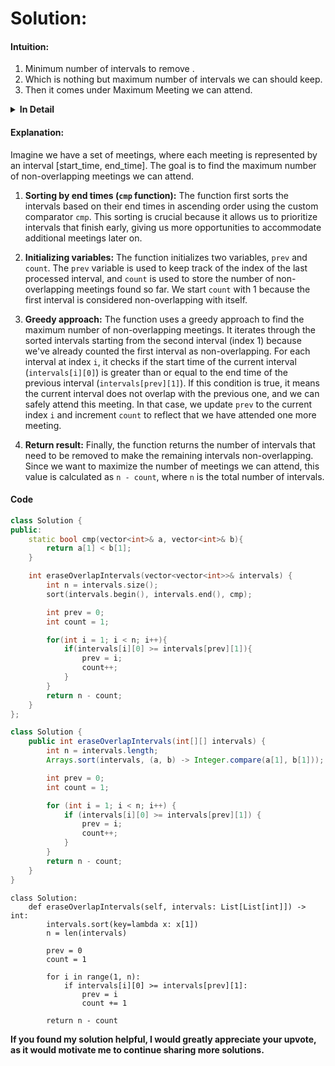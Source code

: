 # Solution:
#### Intuition:
1. Minimum number of intervals to remove .
2. Which is nothing but maximum number of intervals we can should keep.
3. Then it comes under Maximum Meeting we can attend.

<details>
<summary><strong>In Detail</strong></summary>

1. Removing minimum number of intervals is the same as KEEPING maximum number of intervals.

2. Now, if you look at it as scheduling maximum number of meetings in a room, then you should get it.
For those unfamiliar with the Meeting scheduling problem, it is similar to this problem here, but each interval [start,end] represents the start and end time of a meeting. As there is only one room and we can have only one meeting at a time, we want to find maximum number of meetings we can schedule (in other words reject minimum number of meetings).

3. Again we sort by end times. Why? Because regardless of when a meeting starts, a meeting that ends first leaves more time for other meetings to take place. We do not want a meeting that starts early and ends late, what we really care about is when the meeting ends and how much time it leaves for the other meetings. So, sort by endtimes, remove all overlapping meetings to get maximum meetings or reject minimum meetings. Same logic applies here in this problem.
</details>

#### Explanation:
Imagine we have a set of meetings, where each meeting is represented by an interval [start_time, end_time]. The goal is to find the maximum number of non-overlapping meetings we can attend.

1. **Sorting by end times (`cmp` function):**
The function first sorts the intervals based on their end times in ascending order using the custom comparator `cmp`. This sorting is crucial because it allows us to prioritize intervals that finish early, giving us more opportunities to accommodate additional meetings later on.

2. **Initializing variables:**
The function initializes two variables, `prev` and `count`. The `prev` variable is used to keep track of the index of the last processed interval, and `count` is used to store the number of non-overlapping meetings found so far. We start `count` with 1 because the first interval is considered non-overlapping with itself.

3. **Greedy approach:**
The function uses a greedy approach to find the maximum number of non-overlapping meetings. It iterates through the sorted intervals starting from the second interval (index 1) because we've already counted the first interval as non-overlapping. For each interval at index `i`, it checks if the start time of the current interval (`intervals[i][0]`) is greater than or equal to the end time of the previous interval (`intervals[prev][1]`). If this condition is true, it means the current interval does not overlap with the previous one, and we can safely attend this meeting. In that case, we update `prev` to the current index `i` and increment `count` to reflect that we have attended one more meeting.

4. **Return result:**
Finally, the function returns the number of intervals that need to be removed to make the remaining intervals non-overlapping. Since we want to maximize the number of meetings we can attend, this value is calculated as `n - count`, where `n` is the total number of intervals.

#### Code
```cpp
class Solution {
public:
    static bool cmp(vector<int>& a, vector<int>& b){
        return a[1] < b[1];
    }

    int eraseOverlapIntervals(vector<vector<int>>& intervals) {
        int n = intervals.size();
        sort(intervals.begin(), intervals.end(), cmp);

        int prev = 0;
        int count = 1;

        for(int i = 1; i < n; i++){
            if(intervals[i][0] >= intervals[prev][1]){
                prev = i;
                count++;
            }
        }
        return n - count;
    }
};
```
```Java
class Solution {
    public int eraseOverlapIntervals(int[][] intervals) {
        int n = intervals.length;
        Arrays.sort(intervals, (a, b) -> Integer.compare(a[1], b[1]));

        int prev = 0;
        int count = 1;

        for (int i = 1; i < n; i++) {
            if (intervals[i][0] >= intervals[prev][1]) {
                prev = i;
                count++;
            }
        }
        return n - count;
    }
}
```
```Python3
class Solution:
    def eraseOverlapIntervals(self, intervals: List[List[int]]) -> int:
        intervals.sort(key=lambda x: x[1])
        n = len(intervals)

        prev = 0
        count = 1

        for i in range(1, n):
            if intervals[i][0] >= intervals[prev][1]:
                prev = i
                count += 1

        return n - count
```

**If you found my solution helpful, I would greatly appreciate your upvote, as it would motivate me to continue sharing more solutions.**

